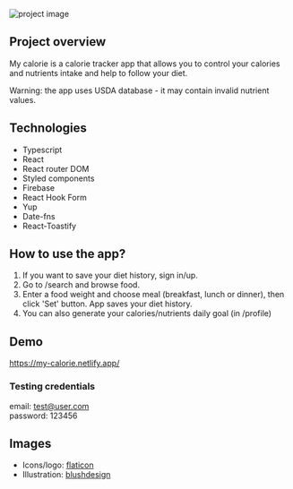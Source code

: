 ![project image](https://i.imgur.com/1Er0Xu8.png)

## Project overview

My calorie is a calorie tracker app that allows you to control your calories and nutrients intake and help to follow your diet.

Warning: the app uses USDA database - it may contain invalid nutrient values.

## Technologies

- Typescript
- React
- React router DOM
- Styled components
- Firebase
- React Hook Form
- Yup
- Date-fns
- React-Toastify

## How to use the app?

1. If you want to save your diet history, sign in/up.
2. Go to /search and browse food.
3. Enter a food weight and choose meal (breakfast, lunch or dinner), then click 'Set' button. App saves your diet history.
4. You can also generate your calories/nutrients daily goal (in /profile)

## Demo

https://my-calorie.netlify.app/

### Testing credentials

email: test@user.com\
password: 123456

## Images

- Icons/logo: [flaticon](http://www.flaticon.com/)
- Illustration: [blushdesign](https://blush.design/)
